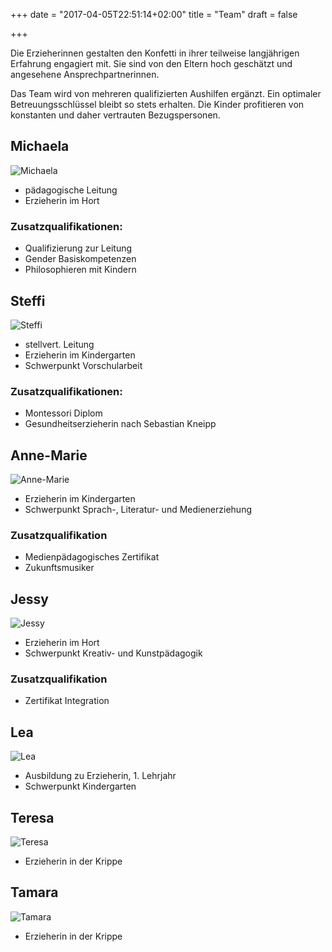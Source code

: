 +++
date = "2017-04-05T22:51:14+02:00"
title = "Team"
draft = false

+++

Die Erzieherinnen gestalten den Konfetti in ihrer teilweise langjährigen Erfahrung engagiert mit. Sie sind von den Eltern hoch geschätzt und angesehene Ansprechpartnerinnen.

Das Team wird von mehreren qualifizierten Aushilfen ergänzt. Ein optimaler Betreuungsschlüssel bleibt so stets erhalten. Die Kinder profitieren von konstanten und daher vertrauten Bezugspersonen.

## Michaela

![Michaela](/img/team/michaela.jpg)

- pädagogische Leitung
- Erzieherin im Hort 

### Zusatzqualifikationen: 

- Qualifizierung zur Leitung 
- Gender Basiskompetenzen 
- Philosophieren mit Kindern

## Steffi

![Steffi](/img/team/steffi.jpg)

- stellvert. Leitung 
- Erzieherin im Kindergarten
- Schwerpunkt Vorschularbeit 

### Zusatzqualifikationen:

- Montessori Diplom
- Gesundheitserzieherin nach Sebastian Kneipp 

## Anne-Marie 

![Anne-Marie ](/img/team/anne-marie.jpg)

- Erzieherin im Kindergarten
- Schwerpunkt Sprach-, Literatur- und Medienerziehung

### Zusatzqualifikation 

- Medienpädagogisches Zertifikat 
- Zukunftsmusiker 

## Jessy

![Jessy](/img/team/jessy.jpg)

- Erzieherin im Hort
- Schwerpunkt Kreativ- und Kunstpädagogik 

### Zusatzqualifikation

- Zertifikat Integration

## Lea

![Lea](/img/team/lea.jpg)

- Ausbildung zu Erzieherin, 1. Lehrjahr
- Schwerpunkt Kindergarten 


## Teresa 

![Teresa](/img/team/teresa.jpg)

- Erzieherin in der Krippe 

## Tamara

![Tamara](/img/team/tamara.jpg)

- Erzieherin in der Krippe 
